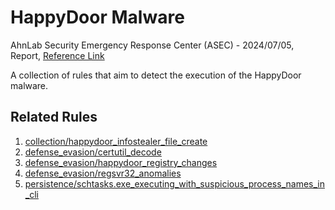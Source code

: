 
# HappyDoor Malware

AhnLab Security Emergency Response Center (ASEC) - 2024/07/05, Report, [Reference Link](https://asec.ahnlab.com/en/67660/)

A collection of rules that aim to detect the execution of the HappyDoor malware.

## Related Rules

1. [collection/happydoor_infostealer_file_create](https://github.com/Inovasys-CS/EDI/tree/main/emulation_and_detection/collection/happydoor_infostealer_file_create)
2. [defense_evasion/certutil_decode](https://github.com/Inovasys-CS/EDI/tree/main/emulation_and_detection/defense_evasion/certutil_decode)
3. [defense_evasion/happydoor_registry_changes](https://github.com/Inovasys-CS/EDI/tree/main/emulation_and_detection/defense_evasion/happydoor_registry_changes)
4. [defense_evasion/regsvr32_anomalies](https://github.com/Inovasys-CS/EDI/tree/main/emulation_and_detection/defense_evasion/regsvr32_anomalies)
5. [persistence/schtasks.exe_executing_with_suspicious_process_names_in_cli](https://github.com/Inovasys-CS/EDI/tree/main/emulation_and_detection/persistence/schtasks.exe_executing_with_suspicious_process_names_in_cli)

